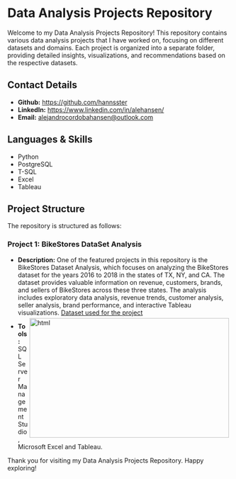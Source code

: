 # Data Analysis Projects Repository
Welcome to my Data Analysis Projects Repository! This repository contains various data analysis projects that I have worked on, focusing on different datasets and domains. Each project is organized into a separate folder, providing detailed insights, visualizations, and recommendations based on the respective datasets.

## Contact Details
- **Github:** https://github.com/hannsster
- **LinkedIn:** https://www.linkedin.com/in/alehansen/
- **Email:** alejandrocordobahansen@outlook.com
## Languages & Skills
- Python
- PostgreSQL
- T-SQL
- Excel
- Tableau

## Project Structure
The repository is structured as follows:

### Project 1: BikeStores DataSet Analysis

- **Description:** One of the featured projects in this repository is the BikeStores Dataset Analysis, which focuses on analyzing the BikeStores dataset for the years 2016 to 2018 in the states of TX, NY, and CA. The dataset provides valuable information on revenue, customers, brands, and sellers of BikeStores across these three states. The analysis includes exploratory data analysis, revenue trends, customer analysis, seller analysis, brand performance, and interactive Tableau visualizations.
[Dataset used for the project](https://www.sqlservertutorial.net/load-sample-database/) <img align="right" height="270" width="450px" src="https://github.com/hannsster/PortfolioProjects/assets/138026180/eda9d9ed-4579-49fc-b1cd-d4ed4bf6d177" alt="html" style="vertical-align:top; margin:4px">

- **Tools:** SQL Server Management Studio, Microsoft Excel and Tableau.


Thank you for visiting my Data Analysis Projects Repository. Happy exploring!

